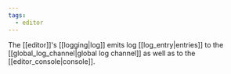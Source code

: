 ```yaml
---
tags:
  - editor
---
```


The [[editor]]'s [[logging|log]] emits log [[log_entry|entries]] to the [[global_log_channel|global log channel]] as well as to the [[editor_console|console]].